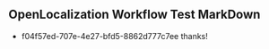 ## OpenLocalization Workflow Test MarkDown
* f04f57ed-707e-4e27-bfd5-8862d777c7ee thanks!

<!--HONumber=Jul16_HO4-->


